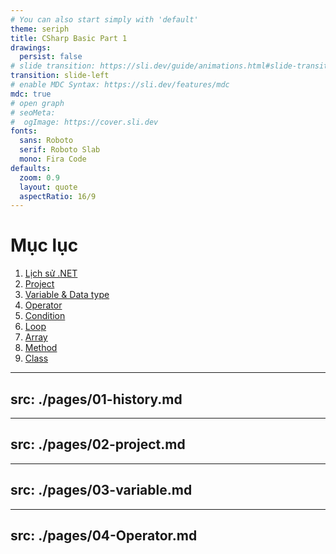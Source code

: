 ```yaml
---
# You can also start simply with 'default'
theme: seriph
title: CSharp Basic Part 1
drawings:
  persist: false
# slide transition: https://sli.dev/guide/animations.html#slide-transitions
transition: slide-left
# enable MDC Syntax: https://sli.dev/features/mdc
mdc: true
# open graph
# seoMeta:
#  ogImage: https://cover.sli.dev
fonts:
  sans: Roboto
  serif: Roboto Slab
  mono: Fira Code
defaults:
  zoom: 0.9
  layout: quote
  aspectRatio: 16/9
---
```


# Mục lục

1. [Lịch sử .NET](/2)
2. [Project](/13)
3. [Variable & Data type](/39)
4. [Operator](/58)
5. [Condition](/2)
6. [Loop]()
7. [Array](/2)
8. [Method]()
9. [Class](/2)

---
src: ./pages/01-history.md
---
---
src: ./pages/02-project.md
---
---
src: ./pages/03-variable.md
---
---
src: ./pages/04-Operator.md
---